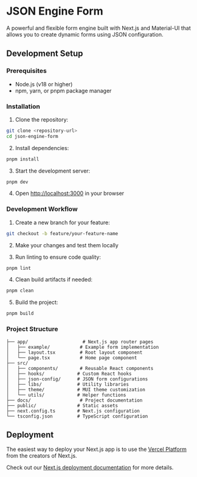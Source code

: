 # JSON Engine Form

A powerful and flexible form engine built with Next.js and Material-UI that allows you to create dynamic forms using JSON configuration.

## Development Setup

### Prerequisites

- Node.js (v18 or higher)
- npm, yarn, or pnpm package manager

### Installation

1. Clone the repository:
```bash
git clone <repository-url>
cd json-engine-form
```

2. Install dependencies:
```bash
pnpm install
```

3. Start the development server:
```bash
pnpm dev
```

4. Open [http://localhost:3000](http://localhost:3000) in your browser

### Development Workflow

1. Create a new branch for your feature:
```bash
git checkout -b feature/your-feature-name
```

2. Make your changes and test them locally

3. Run linting to ensure code quality:
```bash
pnpm lint
```

4. Clean build artifacts if needed:
```bash
pnpm clean
```

5. Build the project:
```bash
pnpm build
```

### Project Structure

```
├── app/                    # Next.js app router pages
│   ├── example/           # Example form implementation
│   ├── layout.tsx         # Root layout component
│   └── page.tsx           # Home page component
├── src/
│   ├── components/        # Reusable React components
│   ├── hooks/            # Custom React hooks
│   ├── json-config/      # JSON form configurations
│   ├── libs/             # Utility libraries
│   ├── theme/            # MUI theme customization
│   └── utils/            # Helper functions
├── docs/                  # Project documentation
├── public/               # Static assets
├── next.config.ts        # Next.js configuration
└── tsconfig.json         # TypeScript configuration
```

## Deployment

The easiest way to deploy your Next.js app is to use the [Vercel Platform](https://vercel.com/new?utm_medium=default-template&filter=next.js&utm_source=create-next-app&utm_campaign=create-next-app-readme) from the creators of Next.js.

Check out our [Next.js deployment documentation](https://nextjs.org/docs/app/building-your-application/deploying) for more details.
